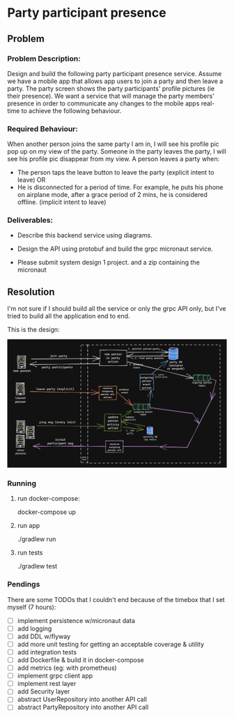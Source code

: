 # Party participant presence

## Problem
### Problem Description:
Design and build the following party participant presence service.
Assume we have a mobile app that allows app users to join a party and then leave a party. The party screen shows the party participants' profile pictures (ie their presence). We want a service that will manage the party members' presence in order to communicate any changes to the mobile apps real-time to achieve the following behaviour.

### Required Behaviour:
When another person joins the same party I am in, I will see his profile pic pop up on my view of the party.
Someone in the party leaves the party, I will see his profile pic disappear from my view.
A person leaves a party when:
- The person taps the leave button to leave the party (explicit intent to leave) OR
- He is disconnected for a period of time. For example, he puts his phone on airplane mode, after a grace period of 2 mins, he is considered offline. (implicit intent to leave)

### Deliverables:
- Describe this backend service using diagrams.
- Design the API using protobuf and build the grpc micronaut service.

- Please submit system design 1 project.
and a zip containing the micronaut


## Resolution

I'm not sure if I should build all the service or only the grpc API only, but I've tried to build all the application end to end.

This is the design:

![App layers](doc/diagram.png?raw=true "Service design")

### Running

1. run docker-compose:

    docker-compose up
    
2. run app

    ./gradlew run

3. run tests

    ./gradlew test


### Pendings

There are some TODOs that I couldn't end because of the timebox that I set myself (7 hours):

- [ ] implement persistence w/micronaut data
- [ ] add logging
- [ ] add DDL w/flyway
- [ ] add more unit testing for getting an acceptable coverage & utility
- [ ] add integration tests
- [ ] add Dockerfile & build it in docker-compose
- [ ] add metrics (eg: with prometheus)
- [ ] implement grpc client app
- [ ] implement rest layer
- [ ] add Security layer
- [ ] abstract UserRepository into another API call
- [ ] abstract PartyRepository into another API call
